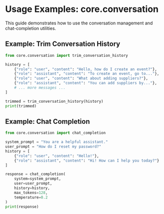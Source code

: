 # Usage Examples: core.conversation

This guide demonstrates how to use the conversation management and chat-completion utilities.

## Example: Trim Conversation History

```python
from core.conversation import trim_conversation_history

history = [
    {"role": "user", "content": "Hello, how do I create an event?"},
    {"role": "assistant", "content": "To create an event, go to..."},
    {"role": "user", "content": "What about adding suppliers?"},
    {"role": "assistant", "content": "You can add suppliers by..."},
    # ... more messages ...
]

trimmed = trim_conversation_history(history)
print(trimmed)
```

## Example: Chat Completion

```python
from core.conversation import chat_completion

system_prompt = "You are a helpful assistant."
user_prompt = "How do I reset my password?"
history = [
    {"role": "user", "content": "Hello!"},
    {"role": "assistant", "content": "Hi! How can I help you today?"}
]

response = chat_completion(
    system=system_prompt,
    user=user_prompt,
    history=history,
    max_tokens=128,
    temperature=0.2
)
print(response)
```
